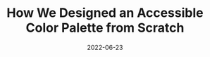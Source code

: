 ---
date: 2022-06-23
permalink: false
publisher: wttj_tech
tags:
  - accessibility
  - colors
target_url: https://medium.com/wttj-tech/how-we-designed-an-accessible-color-palette-from-scratch-f29ec603bd7f
title: How We Designed an Accessible Color Palette from Scratch
---